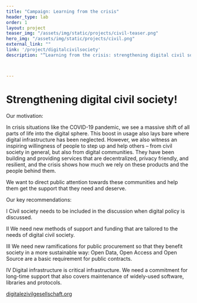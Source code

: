 ```yaml
---
title: "Campaign: Learning from the crisis"
header_type: lab
order: 1
layout: project
teaser_img: "/assets/img/static/projects/civil-teaser.png"
hero_img: "/assets/img/static/projects/civil.png"
external_link: ""
link: '/project/digitalcivilsociety'
description: "“Learning from the crisis: strengthening digital civil society!” – We initiated an open letter that got signed by more than 30 organizations. We demand better government support for civil society organizations that build crucial digital infrastructure and make knowledge accessible."



---
```

<h1>Strengthening digital civil society!</h1>
<p>
<p>Our motivation:</p>
<p>In crisis situations like the COVID-19 pandemic, we see a massive shift of all parts of life into the digital sphere. This boost in usage also lays bare where digital infrastructure has been neglected. However, we also witness an inspiring willingness of people to step up and help others – from civil society in general, but also from digital communities. They have been building and providing services that are decentralized, privacy friendly, and resilient, and the crisis shows how much we rely on these products and the people behind them. 
</p>

<p>
We want to direct public attention towards these communities and help them get the support that they need and deserve. 
</p>

<p>
<p>Our key recommendations:</p>
<p>I Civil society needs to be included in the discussion when digital policy is discussed.</p>
<p>II We need new methods of support and funding that are tailored to the needs of digital civil society.</p>
<p>III We need new ramifications for public procurement so that they benefit society in a more sustainable way: Open Data, Open Access and Open Source are a basic requirement for public contracts.</p>
<p>IV Digital infrastructure is critical infrastructure. We need a commitment for long-time support that also covers maintenance of widely-used software, libraries and protocols.</p>
 
</p>


<p><a href="https://digitalezivilgesellschaft.org/" target="_blank">digitalezivilgesellschaft.org</a></p>




